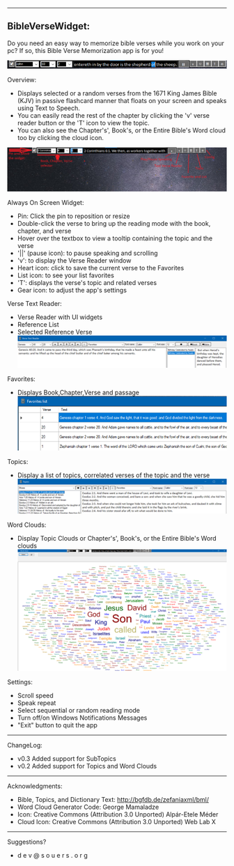 ﻿-----------------
BibleVerseWidget:
-----------------

Do you need an easy way to memorize bible verses while you work on your pc? If so, this Bible Verse Memorization app is for you!

![Alt text](bibleversewidget.png "Bible Verse Widget main widget")

Overview:
- Displays selected or a random verses from the 1671 King James Bible (KJV) in passive flashcard manner that floats on your screen and speaks using Text to Speech.
- You can easily read the rest of the chapter by clicking the 'v' verse reader button or the 'T' icon to view the topic.
- You can also see the Chapter's', Book's, or the Entire Bible's Word cloud too by clicking the cloud icon.

![Alt text](bibleversewidget_help.png "Bible Verse Widget help information")


Always On Screen Widget:
- Pin: Click the pin to reposition or resize
- Double-click the verse to bring up the reading mode with the book, chapter, and verse
- Hover over the textbox to view a tooltip containing the topic and the verse
- '||' (pause icon): to pause speaking and scrolling
- 'v': to display the Verse Reader window
- Heart icon: click to save the current verse to the Favorites
- List icon: to see your list favorites
- 'T': displays the verse's topic and related verses
- Gear icon: to adjust the app's settings


Verse Text Reader:
- Verse Reader with UI widgets
- Reference List
- Selected Reference Verse
![Alt text](bibleversewidgt-text_reader.png "Verse Text Reader")


Favorites:
- Displays Book,Chapter,Verse and passage
![Alt text](bibleversewidget-favorites_list.png "Favorites List")


Topics:
- Display a list of topics, correlated verses of the topic and the verse
![Alt text](bibleversewidget-topics.png "Topics")


Word Clouds:
- Display Topic Clouds or Chapter's', Book's, or the Entire Bible's Word clouds
![Alt text](bibleversewidget-cloud.png "Word Clouds")


Settings:
- Scroll speed
- Speak repeat
- Select sequential or random reading mode
- Turn off/on Windows Notifications Messages
- "Exit" button to quit the app


-----------------          
ChangeLog:
- v0.3 Added support for SubTopics
- v0.2 Added support for Topics and Word Clouds


-----------------
Acknowledgments:
- Bible, Topics, and Dictionary Text: http://bgfdb.de/zefaniaxml/bml/
- Word Cloud Generator Code: George Mamaladze
- Icon:
    Creative Commons (Attribution 3.0 Unported)
    Alpár-Etele Méder
- Cloud Icon:
    Creative Commons (Attribution 3.0 Unported)
    Web Lab X


-----------------
Suggestions?
 - d e v @ s o u e r s . o r g